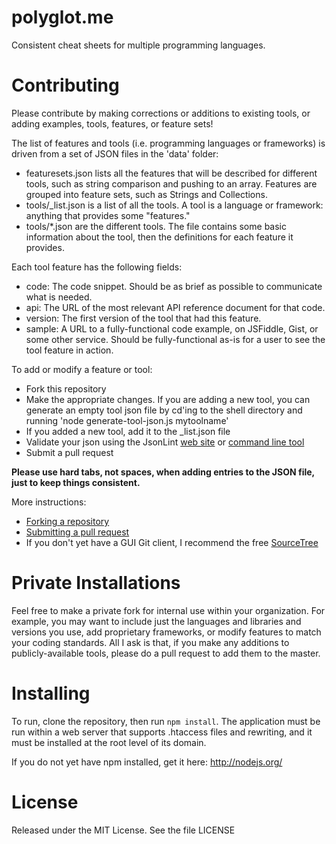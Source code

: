 polyglot.me
===========

Consistent cheat sheets for multiple programming languages.


Contributing
============

Please contribute by making corrections or additions to existing tools,
or adding examples, tools, features, or feature sets!

The list of features and tools (i.e. programming languages or
frameworks) is driven from a set of JSON files in the 'data' folder:

- featuresets.json lists all the features that will be described for
  different tools, such as string comparison and pushing to an array.
  Features are grouped into feature sets, such as Strings and
  Collections.
- tools/_list.json is a list of all the tools. A tool is a language or
  framework: anything that provides some "features."
- tools/*.json are the different tools. The file contains some basic
  information about the tool, then the definitions for each feature it
  provides.

Each tool feature has the following fields:

- code: The code snippet. Should be as brief as possible to communicate
  what is needed.
- api: The URL of the most relevant API reference document for that
  code.
- version: The first version of the tool that had this feature.
- sample: A URL to a fully-functional code example, on JSFiddle, Gist,
  or some other service. Should be fully-functional as-is for a user to
  see the tool feature in action.

To add or modify a feature or tool:

- Fork this repository
- Make the appropriate changes. If you are adding a new tool, you can
  generate an empty tool json file by cd'ing to the shell directory and
  running 'node generate-tool-json.js mytoolname'
- If you added a new tool, add it to the _list.json file
- Validate your json using the JsonLint [web site](http://jsonlint.com)
  or [command line tool](https://github.com/zaach/jsonlint)
- Submit a pull request

**Please use hard tabs, not spaces, when adding entries to the JSON
file, just to keep things consistent.**

More instructions:
- [Forking a repository](https://help.github.com/articles/fork-a-repo)
- [Submitting a pull request](https://help.github.com/articles/using-pull-requests)
- If you don't yet have a GUI Git client, I recommend the free
  [SourceTree](http://www.sourcetreeapp.com/)


Private Installations
=====================

Feel free to make a private fork for internal use within your
organization. For example, you may want to include just the languages
and libraries and versions you use, add proprietary frameworks, or modify
features to match your coding standards. All I ask is that, if you make
any additions to publicly-available tools, please do a pull request to
add them to the master.


Installing
==========

To run, clone the repository, then run `npm install`. The application
must be run within a web server that supports .htaccess files and
rewriting, and it must be installed at the root level of its domain.

If you do not yet have npm installed, get it here: http://nodejs.org/


License
=======

Released under the MIT License. See the file LICENSE
